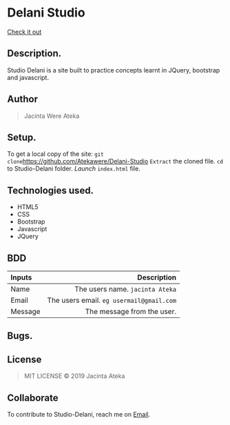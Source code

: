 # Delani Studio
[Check it out]( https://atekawere.github.io/Delani-Studio/)
## Description.
Studio Delani is a site built to practice concepts learnt in JQuery, bootstrap and javascript.
## Author
>Jacinta Were Ateka
## Setup.
To get a local copy of the site:
`git clone`https://github.com/Atekawere/Delani-Studio
`Extract` the cloned file.
`cd` to Studio-Delani folder.
*Launch* `index.html` file.
## Technologies used.
* HTML5
* CSS
* Bootstrap
* Javascript
* JQuery
## BDD
| Inputs |  Description |
| :---         |          ---: |
| Name   | The users name. `jacinta Ateka`|
| Email     | The users email. ``eg usermail@gmail.com``   |
| Message    | The message from the user.   |
## Bugs.
## License
>MIT LICENSE &copy; 2019 Jacinta Ateka
## Collaborate
To contribute to Studio-Delani, reach me on [Email](jacintawere2@gmail.com).